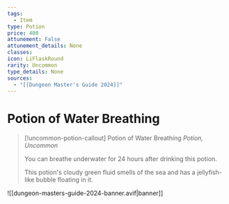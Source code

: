 ```yaml
---
tags:
  - Item
type: Potion
price: 400
attunement: False
attunement_details: None
classes:
icon: LiFlaskRound
rarity: Uncommon
type_details: None
sources: 
  - "[[Dungeon Master's Guide 2024]]"
---
```

# Potion of Water Breathing
>[!uncommon-potion-callout] Potion of Water Breathing
>_Potion, Uncommon_
>
>You can breathe underwater for 24 hours after drinking this potion.
>
>This potion's cloudy green fluid smells of the sea and has a jellyfish-like bubble floating in it.
>


![[dungeon-masters-guide-2024-banner.avif|banner]]